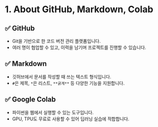 # 1. About GitHub, Markdown, Colab

## ✅ GitHub
- Git을 기반으로 한 코드 버전 관리 플랫폼입니다.
- 여러 명이 협업할 수 있고, 이력을 남기며 프로젝트를 진행할 수 있습니다.

## ✅ Markdown
- 깃허브에서 문서를 작성할 때 쓰는 텍스트 형식입니다.
- `#`은 제목, `*`은 리스트, `**굵게**` 등 다양한 기능을 지원합니다.

## ✅ Google Colab
- 파이썬을 웹에서 실행할 수 있는 도구입니다.
- GPU, TPU도 무료로 사용할 수 있어 딥러닝 실습에 적합합니다.
